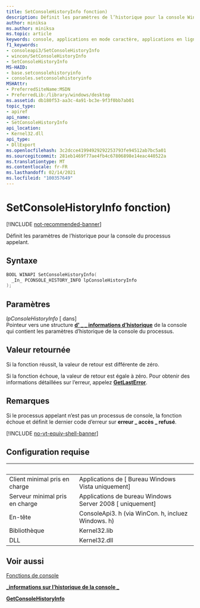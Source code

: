 ```yaml
---
title: SetConsoleHistoryInfo fonction)
description: Définit les paramètres de l’historique pour la console Windows du processus appelant.
author: miniksa
ms.author: miniksa
ms.topic: article
keywords: console, applications en mode caractère, applications en ligne de commande, applications de terminal, API console
f1_keywords:
- consoleapi3/SetConsoleHistoryInfo
- wincon/SetConsoleHistoryInfo
- SetConsoleHistoryInfo
MS-HAID:
- base.setconsolehistoryinfo
- consoles.setconsolehistoryinfo
MSHAttr:
- PreferredSiteName:MSDN
- PreferredLib:/library/windows/desktop
ms.assetid: db180f53-aa3c-4a91-bc3e-9f3f0bb7ab01
topic_type:
- apiref
api_name:
- SetConsoleHistoryInfo
api_location:
- Kernel32.dll
api_type:
- DllExport
ms.openlocfilehash: 3c2dcce41994929292253793fe94512ab7bc5a01
ms.sourcegitcommit: 281eb1469f77ae4fb4c67806898e14eac440522a
ms.translationtype: MT
ms.contentlocale: fr-FR
ms.lasthandoff: 02/14/2021
ms.locfileid: "100357649"
---
```

# <a name="setconsolehistoryinfo-function"></a>SetConsoleHistoryInfo fonction)

[!INCLUDE [not-recommended-banner](./includes/not-recommended-banner.md)]

Définit les paramètres de l’historique pour la console du processus appelant.

## <a name="syntax"></a>Syntaxe

```C
BOOL WINAPI SetConsoleHistoryInfo(
  _In_ PCONSOLE_HISTORY_INFO lpConsoleHistoryInfo
);
```

## <a name="parameters"></a>Paramètres

*lpConsoleHistoryInfo* \[ dans\]  
Pointeur vers une structure [**d' \_ \_ informations d’historique**](console-history-info.md) de la console qui contient les paramètres d’historique de la console du processus.

## <a name="return-value"></a>Valeur retournée

Si la fonction réussit, la valeur de retour est différente de zéro.

Si la fonction échoue, la valeur de retour est égale à zéro. Pour obtenir des informations détaillées sur l’erreur, appelez [**GetLastError**](/windows/win32/api/errhandlingapi/nf-errhandlingapi-getlasterror).

## <a name="remarks"></a>Remarques

Si le processus appelant n’est pas un processus de console, la fonction échoue et définit le dernier code d’erreur sur **erreur \_ accès \_ refusé**.

[!INCLUDE [no-vt-equiv-shell-banner](./includes/no-vt-equiv-shell-banner.md)]

## <a name="requirements"></a>Configuration requise

| &nbsp; | &nbsp; |
|-|-|
| Client minimal pris en charge | Applications de \[ Bureau Windows Vista uniquement\] |
| Serveur minimal pris en charge | Applications de bureau Windows Server 2008 \[ uniquement\] |
| En-tête | ConsoleApi3. h (via WinCon. h, incluez Windows. h) |
| Bibliothèque | Kernel32.lib |
| DLL | Kernel32.dll |

## <a name="see-also"></a>Voir aussi

[Fonctions de console](console-functions.md)

[**\_informations sur l’historique de la console \_**](console-history-info.md)

[**GetConsoleHistoryInfo**](getconsolehistoryinfo.md)